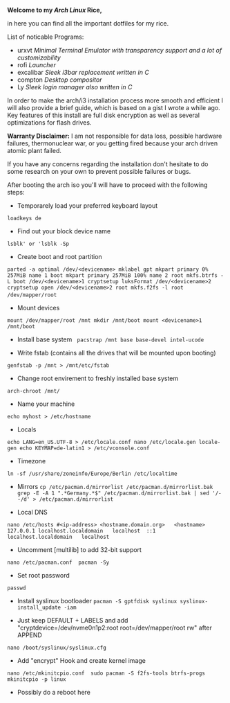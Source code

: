 **Welcome to my *Arch Linux* Rice,**

in here you can find all the important dotfiles for my rice.

List of noticable Programs:

- urxvt   *Minimal Terminal Emulator with transparency support and a lot of customizability*
- rofi    *Launcher*
- excalibar *Sleek i3bar replacement written in C*
- compton *Desktop compositor*
- Ly *Sleek login manager also written in C*

In order to make the arch/i3 installation process more smooth and efficient I will also provide a brief guide, which is based on a gist I wrote a while ago. Key features of this install are full disk encryption as well as several optimizations for flash drives.

**Warranty Disclaimer:**
I am not responsible for data loss, possible hardware failures, thermonuclear war,
or you getting fired because your arch driven atomic plant failed.

If you have any concerns regarding the installation don't hesitate to do some research
on your own to prevent possible failures or bugs.

After booting the arch iso you'll will have to proceed with the following steps:

- Temporarely load your preferred keyboard layout

`loadkeys de`

- Find out your block device name

`lsblk' or 'lsblk -Sp`

- Create boot and root partition

`parted -a optimal /dev/<devicename> mklabel gpt mkpart primary 0% 257MiB name 1 boot mkpart primary 257MiB 100% name 2 root
mkfs.btrfs -L boot /dev/<devicename>1
cryptsetup luksFormat /dev/<devicename>2
cryptsetup open /dev/<devicename>2 root
mkfs.f2fs -l root /dev/mapper/root`
  
- Mount devices

`mount /dev/mapper/root /mnt
mkdir /mnt/boot
mount <devicename>1 /mnt/boot`

- Install base system
  
`pacstrap /mnt base base-devel intel-ucode`

- Write fstab (contains all the drives that will be mounted upon booting)

`genfstab -p /mnt > /mnt/etc/fstab`


- Change root envirement to freshly installed base system

`arch-chroot /mnt/`

- Name your machine

`echo myhost > /etc/hostname`

- Locals

`echo LANG=en_US.UTF-8 > /etc/locale.conf
nano /etc/locale.gen
locale-gen
echo KEYMAP=de-latin1 > /etc/vconsole.conf`


- Timezone

`ln -sf /usr/share/zoneinfo/Europe/Berlin /etc/localtime`


- Mirrors
`cp /etc/pacman.d/mirrorlist /etc/pacman.d/mirrorlist.bak
grep -E -A 1 ".*Germany.*$" /etc/pacman.d/mirrorlist.bak | sed '/--/d' > /etc/pacman.d/mirrorlist`

- Local DNS

`nano /etc/hosts
  #<ip-address>	<hostname.domain.org>	<hostname>
  127.0.0.1	localhost.localdomain	localhost
  ::1		localhost.localdomain	localhost`
 
- Uncomment [multilib] to add 32-bit support

`nano /etc/pacman.conf 
pacman -Sy`

- Set root password

`passwd`

- Install syslinux bootloader
`pacman -S gptfdisk syslinux
syslinux-install_update -iam`

- Just keep DEFAULT + LABELS and add "cryptdevice=/dev/nvme0n1p2:root root=/dev/mapper/root rw" after APPEND

`nano /boot/syslinux/syslinux.cfg`

- Add "encrypt" Hook and create kernel image

`nano /etc/mkinitcpio.conf 
sudo pacman -S f2fs-tools btrfs-progs
mkinitcpio -p linux`

- Possibly do a reboot here


